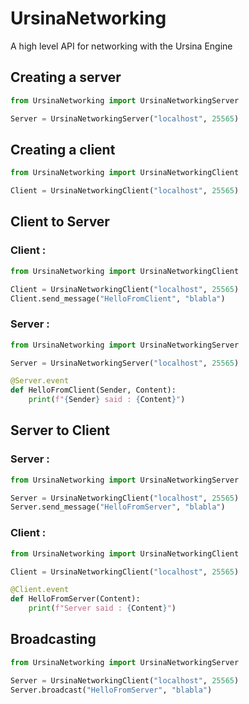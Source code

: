 # UrsinaNetworking
A high level API for networking with the Ursina Engine

## Creating a server
```python
from UrsinaNetworking import UrsinaNetworkingServer

Server = UrsinaNetworkingServer("localhost", 25565)
```

## Creating a client
```python
from UrsinaNetworking import UrsinaNetworkingClient

Client = UrsinaNetworkingClient("localhost", 25565)
```

## Client to Server
### Client :
```python
from UrsinaNetworking import UrsinaNetworkingClient

Client = UrsinaNetworkingClient("localhost", 25565)
Client.send_message("HelloFromClient", "blabla")
```
### Server :
```python
from UrsinaNetworking import UrsinaNetworkingServer

Server = UrsinaNetworkingServer("localhost", 25565)

@Server.event
def HelloFromClient(Sender, Content):
    print(f"{Sender} said : {Content}")
```

## Server to Client
### Server :
```python
from UrsinaNetworking import UrsinaNetworkingServer

Server = UrsinaNetworkingClient("localhost", 25565)
Server.send_message("HelloFromServer", "blabla")
```
### Client :
```python
from UrsinaNetworking import UrsinaNetworkingClient

Client = UrsinaNetworkingClient("localhost", 25565)

@Client.event
def HelloFromServer(Content):
    print(f"Server said : {Content}")
```

## Broadcasting
```python
from UrsinaNetworking import UrsinaNetworkingServer

Server = UrsinaNetworkingClient("localhost", 25565)
Server.broadcast("HelloFromServer", "blabla")
```
